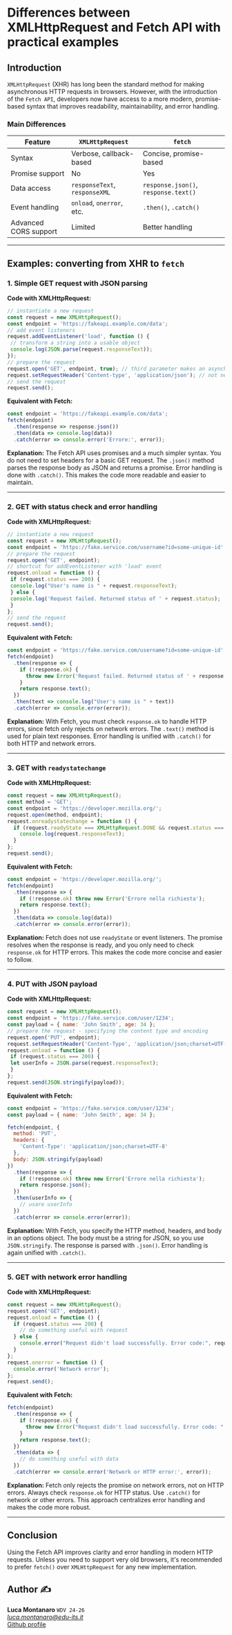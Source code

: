 # Differences between XMLHttpRequest and Fetch API with practical examples

## Introduction

`XMLHttpRequest` (XHR) has long been the standard method for making asynchronous HTTP requests in browsers. However, with the introduction of the `Fetch API`, developers now have access to a more modern, promise-based syntax that improves readability, maintainability, and error handling.

### Main Differences

| Feature                     | `XMLHttpRequest`              | `fetch`                              |
| --------------------------- | ----------------------------- | ------------------------------------ |
| Syntax                      | Verbose, callback-based       | Concise, promise-based               |
| Promise support             | No                            | Yes                                  |
| Data access                 | `responseText`, `responseXML` | `response.json()`, `response.text()` |
| Event handling              | `onload`, `onerror`, etc.     | `.then()`, `.catch()`                |
| Advanced CORS support       | Limited                       | Better handling                      |

---

## Examples: converting from XHR to `fetch`

### 1. Simple GET request with JSON parsing

**Code with XMLHttpRequest:**

```js
// instantiate a new request
const request = new XMLHttpRequest();
const endpoint = 'https://fakeapi.example.com/data';
// add event listeners
request.addEventListener('load', function () {
 // transform a string into a usable object
 console.log(JSON.parse(request.responseText));
});
// prepare the request
request.open('GET', endpoint, true); // third parameter makes an asynchronous request (default)
request.setRequestHeader('Content-type', 'application/json'); // not needed for GET requests
// send the request
request.send();
```

**Equivalent with Fetch:**

```js
const endpoint = 'https://fakeapi.example.com/data';
fetch(endpoint)
  .then(response => response.json())
  .then(data => console.log(data))
  .catch(error => console.error('Errore:', error));
```

**Explanation:**
The Fetch API uses promises and a much simpler syntax. You do not need to set headers for a basic GET request. The `.json()` method parses the response body as JSON and returns a promise. Error handling is done with `.catch()`. This makes the code more readable and easier to maintain.

---

### 2. GET with status check and error handling

**Code with XMLHttpRequest:**

```js
// instantiate a new request
const request = new XMLHttpRequest();
const endpoint = 'https://fake.service.com/username?id=some-unique-id';
// prepare the request
request.open('GET', endpoint);
// shortcut for addEventListener with 'load' event
request.onload = function () {
 if (request.status === 200) {
 console.log("User's name is " + request.responseText);
 } else {
 console.log('Request failed. Returned status of ' + request.status);
 }
};
// send the request
request.send();
```

**Equivalent with Fetch:**

```js
const endpoint = 'https://fake.service.com/username?id=some-unique-id';
fetch(endpoint)
  .then(response => {
    if (!response.ok) {
      throw new Error('Request failed. Returned status of ' + response.status);
    }
    return response.text();
  })
  .then(text => console.log("User's name is " + text))
  .catch(error => console.error(error));
```

**Explanation:**
With Fetch, you must check `response.ok` to handle HTTP errors, since fetch only rejects on network errors. The `.text()` method is used for plain text responses. Error handling is unified with `.catch()` for both HTTP and network errors.

---

### 3. GET with `readystatechange`

**Code with XMLHttpRequest:**

```js
const request = new XMLHttpRequest();
const method = 'GET';
const endpoint = 'https://developer.mozilla.org/';
request.open(method, endpoint);
request.onreadystatechange = function () {
  if (request.readyState === XMLHttpRequest.DONE && request.status === 200) {
    console.log(request.responseText);
  }
};
request.send();
```

**Equivalent with Fetch:**

```js
const endpoint = 'https://developer.mozilla.org/';
fetch(endpoint)
  .then(response => {
    if (!response.ok) throw new Error('Errore nella richiesta');
    return response.text();
  })
  .then(data => console.log(data))
  .catch(error => console.error(error));
```

**Explanation:**
Fetch does not use `readyState` or event listeners. The promise resolves when the response is ready, and you only need to check `response.ok` for HTTP errors. This makes the code more concise and easier to follow.

---

### 4. PUT with JSON payload

**Code with XMLHttpRequest:**

```js
const request = new XMLHttpRequest();
const endpoint = 'https://fake.service.com/user/1234';
const payload = { name: 'John Smith', age: 34 };
// prepare the request - specifying the content type and encoding
request.open('PUT', endpoint);
request.setRequestHeader('Content-Type', 'application/json;charset=UTF-8');
request.onload = function () {
 if (request.status === 200) {
 let userInfo = JSON.parse(request.responseText);
 }
};
request.send(JSON.stringify(payload));
```

**Equivalent with Fetch:**

```js
const endpoint = 'https://fake.service.com/user/1234';
const payload = { name: 'John Smith', age: 34 };

fetch(endpoint, {
  method: 'PUT',
  headers: {
    'Content-Type': 'application/json;charset=UTF-8'
  },
  body: JSON.stringify(payload)
})
  .then(response => {
    if (!response.ok) throw new Error('Errore nella richiesta');
    return response.json();
  })
  .then(userInfo => {
    // usare userInfo
  })
  .catch(error => console.error(error));
```

**Explanation:**
With Fetch, you specify the HTTP method, headers, and body in an options object. The body must be a string for JSON, so you use `JSON.stringify`. The response is parsed with `.json()`. Error handling is again unified with `.catch()`.

---

### 5. GET with network error handling

**Code with XMLHttpRequest:**

```js
const request = new XMLHttpRequest();
request.open('GET', endpoint);
request.onload = function () {
  if (request.status === 200) {
    // do something useful with request
  } else {
    console.error("Request didn't load successfully. Error code:", request.statusText);
  }
};
request.onerror = function () {
  console.error('Network error');
};
request.send();
```

**Equivalent with Fetch:**

```js
fetch(endpoint)
  .then(response => {
    if (!response.ok) {
      throw new Error("Request didn't load successfully. Error code: " + response.statusText);
    }
    return response.text();
  })
  .then(data => {
    // do something useful with data
  })
  .catch(error => console.error('Network or HTTP error:', error));
```

**Explanation:**
Fetch only rejects the promise on network errors, not on HTTP errors. Always check `response.ok` for HTTP status. Use `.catch()` for network or other errors. This approach centralizes error handling and makes the code more robust.

---

## Conclusion

Using the Fetch API improves clarity and error handling in modern HTTP requests. Unless you need to support very old browsers, it's recommended to prefer `fetch()` over `XMLHttpRequest` for any new implementation.

## Author ✍️

**Luca Montanaro** `WDV 24-26`  
*luca.montanaro@edu-its.it*  
[Github profile](https://github.com/LucaM0nt)